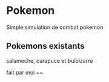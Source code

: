 # Pokemon

Simple simulation de combat pokemon

## Pokemons existants

salameche, carapuce et bulbizarre

fait par moi ~~